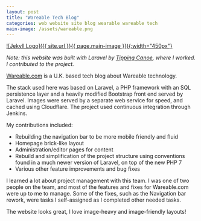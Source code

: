 ```yaml
---
layout: post
title: "Wareable Tech Blog"
categories: web website site blog wearable wareable tech
main-image: /assets/wareable.png
---
```


[![Jekyll Logo]({{ site.url }}{{ page.main-image }}){:width="450px"}](https://www.wareable.com)

_Note: this website was built with Laravel by [Tipping Canoe](http://www.tippingcanoe.com), where I worked. I contributed to the project._

[Wareable.com](https://www.wareable.com) is a U.K. based tech blog about Wareable technology.

The stack used here was based on Laravel, a PHP framework with an SQL persistence layer and a heavily modified Bootstrap front end served by Laravel. Images were served by a separate web service for speed, and cached using Cloudflare. The project used continuous integration through Jenkins.

My contributions included:  
- Rebuilding the navigation bar to be more mobile friendly and fluid
- Homepage brick-like layout
- Administration/editor pages for content
- Rebuild and simplification of the project structure using conventions found in a much newer version of Laravel, on top of the new PHP 7
- Various other feature improvements and bug fixes

I learned a lot about project management with this team. I was one of two people on the team, and most of the features and fixes for Wareable.com were up to me to manage. Some of the fixes, such as the Navigation bar rework, were tasks I self-assigned as I completed other needed tasks.

The website looks great, I love image-heavy and image-friendly layouts!

